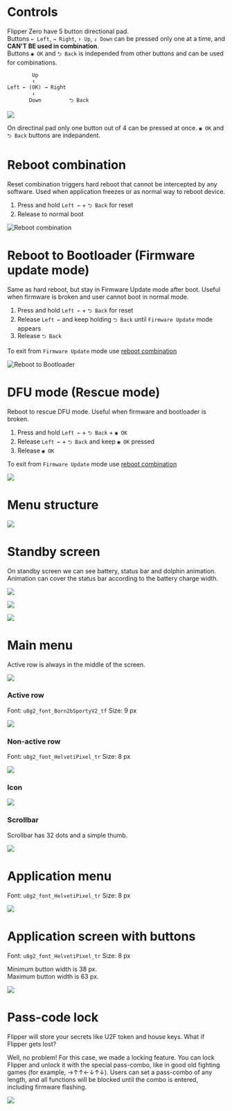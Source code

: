 # Controls 

Flipper Zero have 5 button directional pad.  
Buttons `← Left`, `→ Right`, `↑ Up`, `↓ Down` can be pressed only one at a time, and **CAN'T BE used in combination**.  
Buttons `◉ OK` and `⮌ Back` is independed from other buttons and can be used for combinations.

```
        Up
        ↑
Left ← (OK) → Right
        ↓
       Down         ⮌ Back   
```

![](./../wiki_static/ui/controls.png)

On directinal pad only one button out of 4 can be pressed at once. `◉ OK` and `⮌ Back` buttons are indepandent.  

# Reboot combination

Reset combination triggers hard reboot that cannot be intercepted by any software. Used when application freezes or as normal way to reboot device.
 
 1. Press and hold `Left ←` + `⮌ Back` for reset
 2. Release to normal boot

![Reboot combination](../wiki_static/ui/reboot-combo.png)

# Reboot to Bootloader (Firmware update mode)

Same as hard reboot, but stay in Firmware Update mode after boot. Useful when firmware is broken and user cannot boot in normal mode.

1. Press and hold `Left ←` + `⮌ Back` for reset
2. Release `Left ←` and keep holding `⮌ Back` until `Firmware Update` mode appears
3. Release `⮌ Back`

To exit from `Firmware Update` mode use [reboot combination](#reboot-combination) 

![Reboot to Bootloader](./../wiki_static/ui/reboot-to-bootloader.png)

# DFU mode (Rescue mode)

Reboot to rescue DFU mode. Useful when firmware and bootloader is broken.  

1. Press and hold `Left ←` + `⮌ Back` + `◉ OK`
2. Release `Left ←` + `⮌ Back` and keep `◉ OK` pressed
3. Release `◉ OK`

To exit from `Firmware Update` mode use [reboot combination](#reboot-combination) 

![](../wiki_static/ui/reboot-to-dfu.png)

# Menu structure

![](../wiki_static/ui/menu-navigation.png)

# Standby screen 

On standby screen we can see battery, status bar and dolphin animation. Animation can cover the status bar according to the battery charge width.

![](../wiki_static/ui/UI-Standby.png)

![](../wiki_static/ui/UI-Standby-status-1.png)

![](../wiki_static/ui/UI-Standby-status-88.png)

# Main menu

Active row is always in the middle of the screen.

![](./../wiki_static/ui/UI-main-menu-screen.png)

### Active row

Font: `u8g2_font_Born2bSportyV2_tf`
Size: 9 px

![](./../wiki_static/ui/UI-active-row-text.png)

### Non-active row

Font: `u8g2_font_HelvetiPixel_tr`
Size: 8 px

![](./../wiki_static/ui/UI-non-active-row-text.png)

### Icon

![](./../wiki_static/ui/UI-icon.png)

### Scrollbar

Scrollbar has 32 dots and a simple thumb.

![](./../wiki_static/ui/UI-Scrollbar-and-thumb.png)

# Application menu

Font: `u8g2_font_HelvetiPixel_tr`
Size: 8 px

![](../wiki_static/ui/UI-app-menu.png)

# Application screen with buttons

Font: `u8g2_font_HelvetiPixel_tr`
Size: 8 px

Minimum button width is 38 px.  
Maximum button width is 63 px.

![](../wiki_static/ui/UI-app-menu-buttons.png)

# Pass-code lock

Flipper will store your secrets like U2F token and house keys. What if Flipper gets lost?

Well, no problem! For this case, we made a locking feature. You can lock Flipper and unlock it with the special pass-combo, like in good old fighting games (for example, →↑↑←↓↑↓). Users can set a pass-combo of any length, and all functions will be blocked until the combo is entered, including firmware flashing.

![](https://ksr-ugc.imgix.net/assets/030/153/925/13404091a9c1bb3390a67afe279a0051_original.gif?ixlib=rb-2.1.0&w=700&fit=max&v=1597158235&auto=format&gif-q=50&q=92&s=06a640ecaa809487b004c1bead0fd9cc)
